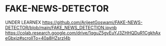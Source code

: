 # FAKE-NEWS-DETECTOR
UNDER LEARNEX
https://github.com/ArijeetGoswami/FAKE-NEWS-DETECTOR/blob/main/FAKE_NEWS_DETECTION.ipynb
https://colab.research.google.com/drive/1qguZ5gvEuYJ3ZHHQDuR1CgkhAxeGbxjz#scrollTo=40a8HZsrzI4b
